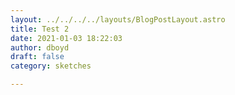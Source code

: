```yaml
---
layout: ../../../../layouts/BlogPostLayout.astro
title: Test 2
date: 2021-01-03 18:22:03
author: dboyd
draft: false
category: sketches

---
```


<img
srcset="https://img.selfiespirits.com/images/test/catEars001_2000.avif 2000w, https://img.selfiespirits.com/images/test/catEars001_1080.avif 1080w, https://img.selfiespirits.com/images/test/catEars001_720.avif 720w, https://img.selfiespirits.com/images/test/catEars001_480.avif 480w"
sizes="(max-width: 2000px) 100vw,(max-width: 1080px) 100vw,(max-width: 720px) 100vw,(max-width: 480px) 100vw"
src="https://img.selfiespirits.com/images/test/catEars001.jpg"
style="display: block; max-height: 95vh; max-width: calc(95vw-40px)"
alt=""
/>

<img
srcset="https://img.selfiespirits.com/images/test/blueHead001_720.avif 720w, https://img.selfiespirits.com/images/test/blueHead001_480.avif 480w"
sizes="(max-width: 720px) 100vw, (max-width: 480px) 100vw"
src="https://img.selfiespirits.com/images/test/blueHead001.jpg"
style="display: block; max-height: 95vh; max-width: calc(95vw-40px)"
alt=""
/>

<img
srcset="https://img.selfiespirits.com/images/test/codraPage01_1080.avif 1080w, https://img.selfiespirits.com/images/test/codraPage01_720.avif 720w, https://img.selfiespirits.com/images/test/codraPage01_480.avif 480w"
sizes="(max-width: 1080px) 100vw, (max-width: 720px) 100vw, (max-width: 480px) 100vw"
src="https://img.selfiespirits.com/images/test/codraPage01.jpg"
style="display: block; max-height: 95vh; max-width: calc(95vw-40px)"
alt=""
/>


<img
srcset="https://img.selfiespirits.com/images/test/coldJacketGuy_1080.avif 1080w, https://img.selfiespirits.com/images/test/coldJacketGuy_720.avif 720w, https://img.selfiespirits.com/images/test/coldJacketGuy_480.avif 480w"
sizes="(max-width: 1080px) 100vw, (max-width: 720px) 100vw, (max-width: 480px) 100vw"
src="https://img.selfiespirits.com/images/test/coldJacketGuy.jpg"
style="display: block; max-height: 90vh; ; max-width: calc(95vw-40px);"
alt=""
/>

